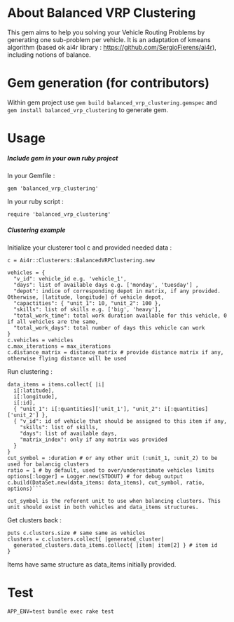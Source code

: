 # About Balanced VRP Clustering

This gem aims to help you solving your Vehicle Routing Problems by generating one sub-problem per vehicle. It is an adaptation of kmeans algorithm (based ok ai4r library : https://github.com/SergioFierens/ai4r), including notions of balance.

# Gem generation (for contributors)

Within gem project use
```gem build balanced_vrp_clustering.gemspec``` and ```gem install balanced_vrp_clustering``` to generate gem.

  # Usage

##### Include gem in your own ruby project

In your Gemfile :

```gem 'balanced_vrp_clustering'```

In your ruby script :

```require 'balanced_vrp_clustering'```

##### Clustering example

Initialize your clusterer tool c and provided needed data :

```c = Ai4r::Clusterers::BalancedVRPClustering.new```

```
vehicles = {
  "v_id": vehicle_id e.g. 'vehicle_1',
  "days": list of available days e.g. ['monday', 'tuesday'] ,
  "depot": indice of corresponding depot in matrix, if any provided. Otherwise, [latitude, longitude] of vehicle depot,
  "capactities": { "unit_1": 10, "unit_2": 100 },
  "skills": list of skills e.g. ['big', 'heavy'],
  "total_work_time": total work duration available for this vehicle, 0 if all vehicles are the same,
  "total_work_days": total number of days this vehicle can work
}
c.vehicles = vehicles
c.max_iterations = max_iterations
c.distance_matrix = distance_matrix # provide distance matrix if any, otherwise flying distance will be used
```

Run clustering :

```
data_items = items.collect{ |i|
  i[:latitude],
  i[:longitude],
  i[:id],
  { "unit_1": i[:quantities]['unit_1'], "unit_2": i[:quantities]['unit_2'] },
  { "v_id": id of vehicle that should be assigned to this item if any,
    "skills": list of skills,
    "days": list of available days,
    "matrix_index": only if any matrix was provided
  }
}
cut_symbol = :duration # or any other unit (:unit_1, :unit_2) to be used for balancig clusters
ratio = 1 # by default, used to over/underestimate vehicles limits
options[:logger] = Logger.new(STDOUT) # for debug output
c.build(DataSet.new(data_items: data_items), cut_symbol, ratio, options)```

cut_symbol is the referent unit to use when balancing clusters. This unit should exist in both vehicles and data_items structures.
```

Get clusters back :

```
puts c.clusters.size # same same as vehicles
clusters = c.clusters.collect{ |generated_cluster|
  generated_clusters.data_items.collect{ |item| item[2] } # item id
}
```

Items have same structure as data_items initially provided.

# Test

```
APP_ENV=test bundle exec rake test
```
